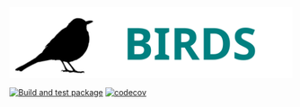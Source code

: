 ![](docs/_static/banner.svg)

[![Build and test package](https://github.com/arnauqb/birds/actions/workflows/ci.yml/badge.svg)](https://github.com/arnauqb/birds/actions/workflows/ci.yml)
[![codecov](https://codecov.io/gh/arnauqb/birds/branch/main/graph/badge.svg?token=HvwGGjA7qr)](https://codecov.io/gh/arnauqb/birds)

